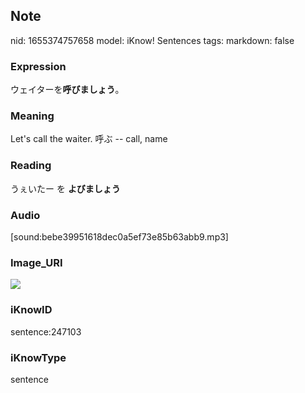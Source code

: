 ## Note
nid: 1655374757658
model: iKnow! Sentences
tags: 
markdown: false

### Expression
ウェイターを<b>呼びましょう</b>。

### Meaning
Let's call the waiter.
呼ぶ -- call, name

### Reading
うぇいたー を <b>よびましょう</b>

### Audio
[sound:bebe39951618dec0a5ef73e85b63abb9.mp3]

### Image_URI
<img src="1e543bf83746275fa8f6654efa896f85.jpg">

### iKnowID
sentence:247103

### iKnowType
sentence
